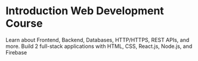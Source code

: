 # Introduction Web Development Course
Learn about Frontend, Backend, Databases, HTTP/HTTPS, REST APIs, and more. Build 2 full-stack applications with HTML, CSS, React.js, Node.js, and Firebase 
